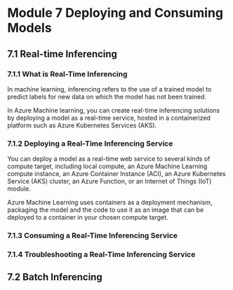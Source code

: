 # Module 7 Deploying and Consuming Models

## 7.1 Real-time Inferencing

### 7.1.1 What is Real-Time Inferencing
In machine learning, inferencing refers to the use of a trained model to predict labels for new data on which the model has not been trained.

In Azure Machine learning, you can create real-time inferencing solutions by deploying a model as a real-time service, 
hosted in a containerized platform such as Azure Kubernetes Services (AKS).

### 7.1.2 Deploying a Real-Time Inferencing Service
You can deploy a model as a real-time web service to several kinds of compute target, including local compute, 
an Azure Machine Learning compute instance, an Azure Container Instance (ACI), an Azure Kubernetes Service (AKS) cluster, 
an Azure Function, or an Internet of Things (IoT) module.

Azure Machine Learning uses containers as a deployment mechanism, packaging the model and the code to use it as an image 
that can be deployed to a container in your chosen compute target.

### 7.1.3 Consuming a Real-Time Inferencing Service

### 7.1.4 Troubleshooting a Real-Time Inferencing Service

## 7.2 Batch Inferencing
